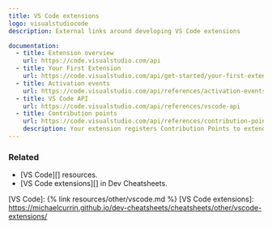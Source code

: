 ```yaml
---
title: VS Code extensions
logo: visualstudiocode
description: External links around developing VS Code extensions

documentation:
  - title: Extension overview
    url: https://code.visualstudio.com/api
  - title: Your First Extension
    url: https://code.visualstudio.com/api/get-started/your-first-extension)
  - title: Activation events
    url: https://code.visualstudio.com/api/references/activation-events
  - title: VS Code API
    url: https://code.visualstudio.com/api/references/vscode-api
  - title: Contribution points
    url: https://code.visualstudio.com/api/references/contribution-points\
    description: Your extension registers Contribution Points to extend various functionalities within Visual Studio Code.
---
```



### Related

- [VS Code][] resources.
- [VS Code extensions][] in Dev Cheatsheets.

[VS Code]: {% link resources/other/vscode.md %}
[VS Code extensions]: https://michaelcurrin.github.io/dev-cheatsheets/cheatsheets/other/vscode-extensions/

